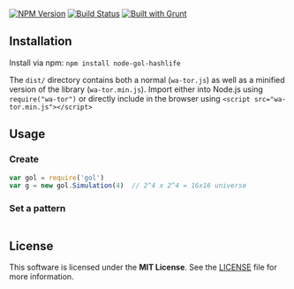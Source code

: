[![NPM Version](https://badge.fury.io/js/node-avl-tree.png)](https://npmjs.org/package/node-gol-hashlife)
[![Build Status](https://travis-ci.org/rharel/node-avl-tree.svg)](https://travis-ci.org/rharel/node-gol-hashlife)
[![Built with Grunt](https://cdn.gruntjs.com/builtwith.png)](http://gruntjs.com)

## Installation

Install via npm: `npm install node-gol-hashlife`

The `dist/` directory contains both a normal (`wa-tor.js`) as well as a minified version of the library (`wa-tor.min.js`).
Import either into Node.js using `require("wa-tor")` or directly include in the browser using `<script src="wa-tor.min.js"></script>`

## Usage

### Create
```javascript
var gol = require('gol')
var g = new gol.Simulation(4)  // 2^4 x 2^4 = 16x16 universe
```

### Set a pattern
```javascript

```

## License

This software is licensed under the **MIT License**. See the [LICENSE](LICENSE.txt) file for more information.
